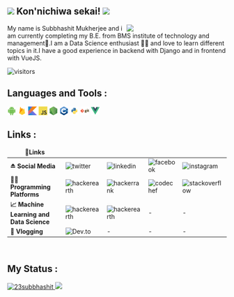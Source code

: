 ## <img src="https://github.com/abhishekapk/abhishekapk/blob/master/Assests/Hi.gif" width="29px"> Kon'nichiwa sekai!&nbsp;<img src="https://github.com/abhishekapk/abhishekapk/blob/master/Assests/Earth.gif" width="24px">


<img align='right' src="https://media.giphy.com/media/M9gbBd9nbDrOTu1Mqx/giphy.gif" width="230">
My name is Subbhashit Mukherjee and i am currently completing my B.E. from BMS institute of technology and management🚀.I am a Data Science enthusiast 👨‍💻 and love to learn different topics in it.I have a good experience in backend with Django and in frontend with VueJS. 



![visitors](https://komarev.com/ghpvc/?username=23subbhashit)

## **Languages and Tools :**
<code><img height="20" src="https://raw.githubusercontent.com/github/explore/80688e429a7d4ef2fca1e82350fe8e3517d3494d/topics/android/android.png"></code>
<code><img height="20" src="https://raw.githubusercontent.com/github/explore/80688e429a7d4ef2fca1e82350fe8e3517d3494d/topics/firebase/firebase.png"></code>
<code><img height="20" src="https://raw.githubusercontent.com/github/explore/80688e429a7d4ef2fca1e82350fe8e3517d3494d/topics/kotlin/kotlin.png"></code>
<code><img height="20" src="https://raw.githubusercontent.com/github/explore/80688e429a7d4ef2fca1e82350fe8e3517d3494d/topics/javascript/javascript.png"></code>
<code><img height="20" src="https://raw.githubusercontent.com/github/explore/80688e429a7d4ef2fca1e82350fe8e3517d3494d/topics/nodejs/nodejs.png"></code>
<code><img height="20" src="https://raw.githubusercontent.com/github/explore/80688e429a7d4ef2fca1e82350fe8e3517d3494d/topics/cpp/cpp.png"></code>
<code><img height="20" src="https://raw.githubusercontent.com/github/explore/80688e429a7d4ef2fca1e82350fe8e3517d3494d/topics/python/python.png"></code>
<code><img height="20" src="https://raw.githubusercontent.com/github/explore/80688e429a7d4ef2fca1e82350fe8e3517d3494d/topics/git/git.png"></code>
<code><img height="20" src="https://raw.githubusercontent.com/github/explore/80688e429a7d4ef2fca1e82350fe8e3517d3494d/topics/vue/vue.png"></code>

## **Links :**


<table>
  <thead align="center">
    <tr border: none;>
      <td><b>🔗Links</b></td>
      <td></td>
      <td></td>
      <td></td>
      <td></td>
    </tr>
  </thead>
  <tbody>
    <tr>
      <td><b> ⏏ Social Media</b></td>
      <td>
        <a href="https://twitter.com/SMukhkherjee">
            <img align="left" alt="twitter" src="https://img.shields.io/badge/twitter-%231DA1F2.svg?&style=for-the-badge&logo=twitter&logoColor=white" />
        </a>
      </td>
      <td>
      <a href="https://www.linkedin.com/in/subbhashit-mukherjee-71849a148/">
            <img align="left" alt="linkedin" src="https://img.shields.io/badge/linkedin-%230077B5.svg?&style=for-the-badge&logo=linkedin&logoColor=white" />
      </a>
      </td>
      <td>
        <a href="https://www.facebook.com/subbhashit.mukherjee/">
            <img align="left" alt="facebook" src="https://img.shields.io/badge/Facebook-1877F2?style=for-the-badge&logo=facebook&logoColor=white" />
        </a>
      </td>
      <td>
        <a href="https://www.instagram.com/subbhashit_2001/">
            <img align="left" alt="instagram" src="https://img.shields.io/badge/Instagram-E4405F?style=for-the-badge&logo=instagram&logoColor=white" />
        </a>
      </td>
    </tr>
 <tr>
      <td><b> 👨‍💻 Programming Platforms</b></td>
      <td>
        <a href="https://www.hackerearth.com/@subbhashit1">
            <img align="left" alt="hackerearth" src="https://img.shields.io/static/v1?label=Hackerearth&message=Profile&color=green&style=for-the-badge&logo=hackerearth" />
        </a>
      </td>
      <td>
      <a href="https://www.hackerrank.com/subbhashitmukhe1">
            <img align="left" alt="hackerrank" src="https://img.shields.io/static/v1?label=HackerRank&message=Profile&color=red&style=for-the-badge&logo=hackerrank" />
      </a>
      </td>
      <td>
        <a href="https://www.codechef.com/users/subbhahsit">
            <img align="left" alt="codechef" src="https://img.shields.io/static/v1?label=Codechef&message=Profile&color=yellow&style=for-the-badge&logo=codechef" />
        </a>
      </td>
      <td>
        <a href="https://stackoverflow.com/users/12216929/subbhashit-mukherjee">
            <img align="left" alt="stackoverflow" src="https://img.shields.io/badge/stack%20overflow-FE7A16?logo=stack-overflow&logoColor=white&style=for-the-badge" />
        </a>
      </td>
    </tr>
	   <tr>
      <td><b> 📈 Machine Learning and Data Science</b></td>
      <td>
        <a href="https://www.kaggle.com/subbhashit">
            <img align="left" alt="hackerearth" src="https://img.shields.io/static/v1?label=Kaggle&message=Profile&color=blue&style=for-the-badge&logo=kaggle" />
        </a>
      </td>
      <td>
      <a href="https://www.hackerearth.com/@subbhashit1">
            <img align="left" alt="hackerearth" src="https://img.shields.io/static/v1?label=Hackerearth&message=Profile&color=green&style=for-the-badge&logo=hackerearth" />
        </a>
      </td>
      <td>
        -
      </td>
      <td>
        -
      </td>
    </tr>
	  <tr>
      <td><b> 📖 Vlogging</b></td>
      <td>
        <a href="https://dev.to/23subbhashit">
            <img align="left" alt="Dev.to" src="https://img.shields.io/badge/DEV.TO-%230A0A0A.svg?&style=for-the-badge&logo=dev.to&logoColor=white" />
        </a>
      </td>
      <td>
     	-
      </td>
      <td>
        -
      </td>
      <td>
        -
      </td>
    </tr>
	
  </tbody>
</table>




<br/>

## **My Status :**

<a href="https://github.com/23subbhashit/github-readme-stats">
  <img height="137px" src="https://github-readme-stats.vercel.app/api?username=23subbhashit&show_icons=true&theme=merko&line_height=21" alt="23subbhashit" />
  <img height="137px" src="https://github-readme-stats.vercel.app/api/top-langs/?username=23subbhashit&theme=radical&hide=roff,java,batchfile&layout=compact&langs_count=10" />
</a>


